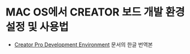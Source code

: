# MAC OS에서 CREATOR 보드 개발 환경 설정 및 사용법
-  [Creator Pro Development Environment](http://docs.rakwireless.com/en/Wis%20Creator%20Pro/Software%20Development/CREATOR%20pro%20Development%20environment%20.pdf) 문서의 한글 번역본